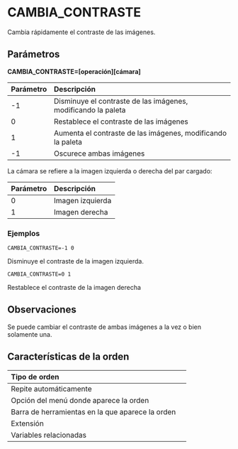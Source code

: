 # CAMBIA\_CONTRASTE

Cambia rápidamente el contraste de las imágenes.

## Parámetros

**CAMBIA\_CONTRASTE=\[operación\]\[cámara\]**

| Parámetro | Descripción |
| :--- | :--- |
| -1 | Disminuye el contraste de las imágenes, modificando la paleta |
| 0 | Restablece el contraste de las imágenes |
| 1 | Aumenta el contraste de las imágenes, modificando la paleta |
| -1 | Oscurece ambas imágenes |

La cámara se refiere a la imagen izquierda o derecha del par cargado:

| Parámetro | Descripción |
| :--- | :--- |
| 0 | Imagen izquierda |
| 1 | Imagen derecha |

### Ejemplos

`CAMBIA_CONTRASTE=-1 0`

Disminuye el contraste de la imagen izquierda.

`CAMBIA_CONTRASTE=0 1`

Restablece el contraste de la imagen derecha

## Observaciones

Se puede cambiar el contraste de ambas imágenes a la vez o bien solamente una.

## Características de la orden

| Tipo de orden |  |
| :--- | :--- |
| Repite automáticamente |  |
| Opción del menú donde aparece la orden |  |
| Barra de herramientas en la que aparece la orden |  |
| Extensión |  |
| Variables relacionadas |  |

